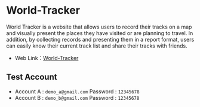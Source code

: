 # World-Tracker

World Tracker is a website that allows users to record their tracks on a map and visually present the places they have visited or are planning to travel. In addition, by collecting records and presenting them in a report format, users can easily know their current track list and share their tracks with friends.

- Web Link：[World-Tracker](https://world-tracker.site/)

## Test Account

- Account A : `demo_a@gmail.com` Password : `12345678`
- Account B : `demo_b@gmail.com` Password : `12345678`
